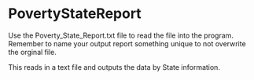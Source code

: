 # PovertyStateReport

Use the Poverty_State_Report.txt file to read the file into the program. Remember to name your output report something unique to not overwrite the orginal file.

This reads in a text file and outputs the data by State information.

